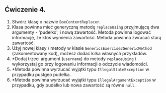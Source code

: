## Ćwiczenie 4.

1. Stwórz klasę o nazwie `BoxContentReplacer`.
2. Klasa powinna mieć generyczną metodę `replaceUsing` przyjmującą dwa argumenty -
   'pudełko', i nową zawartość. Metoda powinna logować informację, że ktoś wymienia zawartość.
   Metoda powinna zwracać starą zawartość.
3. Użyj nowej klasy / metody w klasie `GenericsExercise3GenericMethod` (zakomentowany kod),
   możesz dodać kilka własnych przykładów.
4. *Dodaj trzeci argument (`username`) do metody `replaceUsing`
   i wykorzystaj go przy logowaniu informacji o odczycie wiadomości.
5. *Metoda powinna wyrzucać wyjątki typu `IllegalStateException`
   w przypadku pustgeo pudełka.
6. *Metoda powinna wyrzucać wyjątki typu `IllegalArgumentException`
   w przypadku, gdy pudełko lub nowa zawartość są równe `null`.